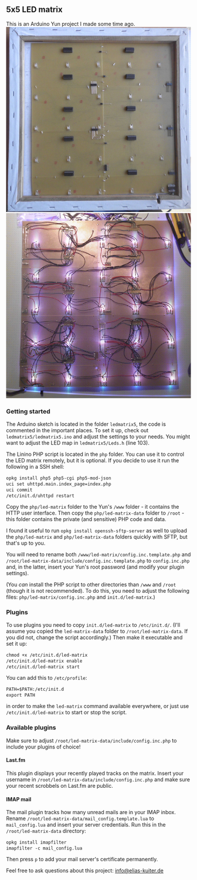 ## 5x5 LED matrix

This is an Arduino Yun project I made some time ago.
![LED matrix front](https://raw.githubusercontent.com/ekuiter/ledmatrix5/img/front.jpg)
![LED matrix back](https://raw.githubusercontent.com/ekuiter/ledmatrix5/img/back.jpg)

### Getting started

The Arduino sketch is located in the folder `ledmatrix5`, the code is commented in the important places.
To set it up, check out `ledmatrix5/ledmatrix5.ino` and adjust the settings to your needs.
You might want to adjust the LED map in `ledmatrix5/Leds.h` (line 103).

The Linino PHP script is located in the `php` folder. You can use it to control the LED matrix remotely,
but it is optional. If you decide to use it run the following in a SSH shell:
    
    opkg install php5 php5-cgi php5-mod-json
    uci set uhttpd.main.index_page=index.php
    uci commit 
    /etc/init.d/uhttpd restart

Copy the `php/led-matrix` folder to the Yun's `/www` folder - it contains the HTTP user interface.
Then copy the `php/led-matrix-data` folder to `/root` - this folder contains the private (and sensitive) PHP code and data.

I found it useful to run `opkg install openssh-sftp-server` as well to upload the `php/led-matrix` and `php/led-matrix-data`
folders quickly with SFTP, but that's up to you.

You will need to rename both `/www/led-matrix/config.inc.template.php` and `/root/led-matrix-data/include/config.inc.template.php`
to `config.inc.php` and, in the latter, insert your Yun's root password (and modify your plugin settings).

(You *can* install the PHP script to other directories than `/www` and `/root` (though it is not recommended).
To do this, you need to adjust the following files: `php/led-matrix/config.inc.php` and `init.d/led-matrix`.)

### Plugins

To use plugins you need to copy `init.d/led-matrix` to `/etc/init.d/`.
(I'll assume you copied the `led-matrix-data` folder to `/root/led-matrix-data`. If you did not, change the script accordingly.)
Then make it executable and set it up:

    chmod +x /etc/init.d/led-matrix
    /etc/init.d/led-matrix enable
    /etc/init.d/led-matrix start

You can add this to ``/etc/profile``:

    PATH=$PATH:/etc/init.d
    export PATH

in order to make the `led-matrix` command available everywhere, or just use `/etc/init.d/led-matrix` to start or stop the script.

### Available plugins

Make sure to adjust `/root/led-matrix-data/include/config.inc.php` to include your plugins of choice!

#### Last.fm

This plugin displays your recently played tracks on the matrix.
Insert your username in `/root/led-matrix-data/include/config.inc.php` and make sure your recent scrobbels on Last.fm are public.

#### IMAP mail

The mail plugin tracks how many unread mails are in your IMAP inbox.
Rename `/root/led-matrix-data/mail_config.template.lua` to `mail_config.lua` and insert your server credentials.
Run this in the `/root/led-matrix-data` directory:

    opkg install imapfilter
    imapfilter -c mail_config.lua

Then press `p` to add your mail server's certificate permanently.

Feel free to ask questions about this project: [info@elias-kuiter.de](mailto:info@elias-kuiter.de)